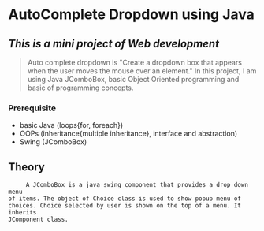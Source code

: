 # AutoComplete Dropdown using Java

## _This is a mini project of Web development_ 

> Auto complete dropdown is "Create a dropdown box that 
> appears when the user moves the mouse over an element."
> In this project, I am using Java JComboBox, basic Object 
> Oriented programming and basic of programming concepts.

### Prerequisite
- basic Java (loops{for, foreach})
- OOPs (inheritance{multiple inheritance}, interface and abstraction)
- Swing (JComboBox)

## Theory


    
         A JComboBox is a java swing component that provides a drop down menu 
    of items. The object of Choice class is used to show popup menu of choices. Choice selected by user is shown on the top of a menu. It inherits 
    JComponent class.
    
